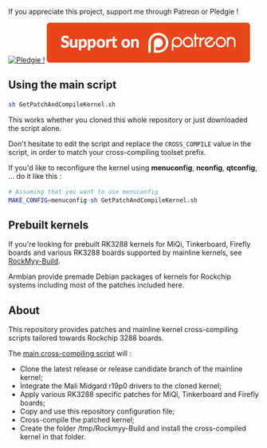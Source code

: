 If you appreciate this project, support me through Patreon or Pledgie !

[![Pledgie !](https://pledgie.com/campaigns/32702.png)](https://pledgie.com/campaigns/32702)
[![Patreon !](https://raw.githubusercontent.com/Miouyouyou/RockMyy/master/.img/button-patreon.png)](https://www.patreon.com/Miouyouyou)

Using the main script
---------------------

```bash
sh GetPatchAndCompileKernel.sh
```

This works whether you cloned this whole repository or just downloaded
the script alone.

Don't hesitate to edit the script and replace the `CROSS_COMPILE` value
in the script, in order to match your cross-compiling toolset prefix.

If you'd like to reconfigure the kernel using **menuconfig**, 
**nconfig**, **qtconfig**, ... do it like this :

```bash
# Assuming that you want to use menuconfig
MAKE_CONFIG=menuconfig sh GetPatchAndCompileKernel.sh
```

Prebuilt kernels
----------------

If you're looking for prebuilt RK3288 kernels for MiQi, Tinkerboard,
Firefly boards and various RK3288 boards supported by mainline kernels,
see [RockMyy-Build](https://github.com/Miouyouyou/RockMyy-Build).

Armbian provide premade Debian packages of kernels for Rockchip systems
including most of the patches included here.

About
-----

This repository provides patches and mainline kernel cross-compiling
scripts tailored towards Rockchip 3288 boards.

The [main cross-compiling script](./GetPatchAndCompileKernel.sh) will :
* Clone the latest release or release candidate branch of the mainline kernel;
* Integrate the Mali Midgard r19p0 drivers to the cloned kernel;
* Apply various RK3288 specific patches for MiQi, Tinkerboard and Firefly boards;
* Copy and use this repository configuration file;
* Cross-compile the patched kernel;
* Create the folder /tmp/Rockmyy-Build and install the cross-compiled kernel in that folder.

